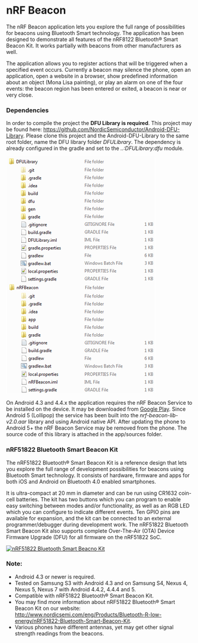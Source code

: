 # nRF Beacon

The nRF Beacon application lets you explore the full range of possibilities for beacons using Bluetooth Smart technology. The application has been designed to demonstrate all features of the nRF8122 Bluetooth® Smart Beacon Kit. It works partially with beacons from other manufacturers as well.

The application allows you to register actions that will be triggered when a specified event occurs. Currently a beacon may silence the phone, open an application, open a website in a browser, show predefined information about an object (Mona Lisa painting), or play an alarm on one of the four events: the beacon region has been entered or exited, a beacon is near or very close.

### Dependencies

In order to compile the project the **DFU Library is required**. This project may be found here: https://github.com/NordicSemiconductor/Android-DFU-Library.
Please clone this project and the Android-DFU-Library to the same root folder, name the DFU library folder *DFULibrary*. The dependency is already configured in the gradle and set to the *..:DFULibrary:dfu* module.

![Projects in file explorer](resources/file_structure.png)

On Android 4.3 and 4.4.x the application requires the nRF Beacon Service to be installed on the device. It may be downloaded from [Google Play](https://play.google.com/store/apps/details?id=no.nordicsemi.android.beacon.service). Since Android 5 (Lollipop) the service has been built into the *nrf-beacon-lib-v2.0.aar* library and using Android native API. After updating the phone to Android 5+ the nRF Beacon Service may be removed from the phone. The source code of this library is attached in the app/sources folder.

### nRF51822 Bluetooth Smart Beacon Kit

The nRF51822 Bluetooth® Smart Beacon Kit is a reference design that lets you explore the full range of development possibilities for beacons using Bluetooth Smart technology. It consists of hardware, firmware and apps for both iOS and Android on Bluetooth 4.0 enabled smartphones.

It is ultra-compact at 20 mm in diameter and can be run using CR1632 coin-cell batteries. The kit has two buttons which you can program to enable easy switching between modes and/or functionality, as well as an RGB LED which you can configure to indicate different events. Ten GPIO pins are available for expansion, and the kit can be connected to an external programmer/debugger during development work. The nRF51822 Bluetooth Smart Beacon Kit also supports complete Over-The-Air (OTA) Device Firmware Upgrade (DFU) for all firmware on the nRF51822 SoC.

[![nRF51822 Bluetooth Smart Beacno Kit](http://img.youtube.com/vi/Q5SpUnJTuk8/0.jpg)](http://youtu.be/Q5SpUnJTuk8)

### Note:

- Android 4.3 or newer is required.
- Tested on Samsung S3 with Android 4.3 and on Samsung S4, Nexus 4, Nexus 5, Nexus 7 with Android 4.4.2, 4.4.4 and 5.
- Compatible with nRF51822 Bluetooth® Smart Beacon Kit.
- You may find more information about nRF51822 Bluetooth® Smart Beacon Kit on our website: http://www.nordicsemi.com/eng/Products/Bluetooth-R-low-energy/nRF51822-Bluetooth-Smart-Beacon-Kit.
- Various phones have different antennas, yet may get other signal strength readings from the beacons.
